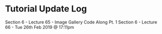 # Tutorial Update Log
Section 6 - Lecture 65 - Image Gallery Code Along Pt. 1 
Section 6 - Lecture 66 - Tue 26th Feb 2019 @ 17:11pm
